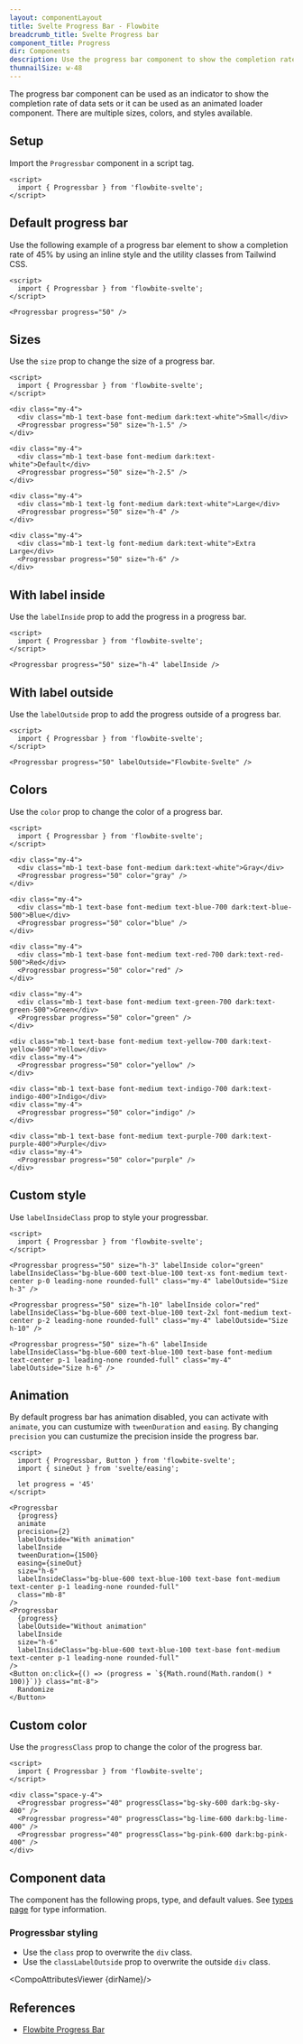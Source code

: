 ```yaml
---
layout: componentLayout
title: Svelte Progress Bar - Flowbite
breadcrumb_title: Svelte Progress bar
component_title: Progress
dir: Components
description: Use the progress bar component to show the completion rate of a data indicator or use it as a loader element
thumnailSize: w-48
---
```


<script>
  import { CompoAttributesViewer, GitHubCompoLinks, toKebabCase } from '../../utils'
  import { P, A } from '$lib'
  const dirName = toKebabCase(component_title)
</script>

The progress bar component can be used as an indicator to show the completion rate of data sets or it can be used as an animated loader component. There are multiple sizes, colors, and styles available.

## Setup

Import the `Progressbar` component in a script tag.

```svelte example hideOutput
<script>
  import { Progressbar } from 'flowbite-svelte';
</script>
```

## Default progress bar

Use the following example of a progress bar element to show a completion rate of 45% by using an inline style and the utility classes from Tailwind CSS.

```svelte example hideScript
<script>
  import { Progressbar } from 'flowbite-svelte';
</script>

<Progressbar progress="50" />
```

## Sizes

Use the `size` prop to change the size of a progress bar.

```svelte example hideScript
<script>
  import { Progressbar } from 'flowbite-svelte';
</script>

<div class="my-4">
  <div class="mb-1 text-base font-medium dark:text-white">Small</div>
  <Progressbar progress="50" size="h-1.5" />
</div>

<div class="my-4">
  <div class="mb-1 text-base font-medium dark:text-white">Default</div>
  <Progressbar progress="50" size="h-2.5" />
</div>

<div class="my-4">
  <div class="mb-1 text-lg font-medium dark:text-white">Large</div>
  <Progressbar progress="50" size="h-4" />
</div>

<div class="my-4">
  <div class="mb-1 text-lg font-medium dark:text-white">Extra Large</div>
  <Progressbar progress="50" size="h-6" />
</div>
```

## With label inside

Use the `labelInside` prop to add the progress in a progress bar.

```svelte example hideScript
<script>
  import { Progressbar } from 'flowbite-svelte';
</script>

<Progressbar progress="50" size="h-4" labelInside />
```

## With label outside

Use the `labelOutside` prop to add the progress outside of a progress bar.

```svelte example hideScript
<script>
  import { Progressbar } from 'flowbite-svelte';
</script>

<Progressbar progress="50" labelOutside="Flowbite-Svelte" />
```

## Colors

Use the `color` prop to change the color of a progress bar.

```svelte example hideScript
<script>
  import { Progressbar } from 'flowbite-svelte';
</script>

<div class="my-4">
  <div class="mb-1 text-base font-medium dark:text-white">Gray</div>
  <Progressbar progress="50" color="gray" />
</div>

<div class="my-4">
  <div class="mb-1 text-base font-medium text-blue-700 dark:text-blue-500">Blue</div>
  <Progressbar progress="50" color="blue" />
</div>

<div class="my-4">
  <div class="mb-1 text-base font-medium text-red-700 dark:text-red-500">Red</div>
  <Progressbar progress="50" color="red" />
</div>

<div class="my-4">
  <div class="mb-1 text-base font-medium text-green-700 dark:text-green-500">Green</div>
  <Progressbar progress="50" color="green" />
</div>

<div class="mb-1 text-base font-medium text-yellow-700 dark:text-yellow-500">Yellow</div>
<div class="my-4">
  <Progressbar progress="50" color="yellow" />
</div>

<div class="mb-1 text-base font-medium text-indigo-700 dark:text-indigo-400">Indigo</div>
<div class="my-4">
  <Progressbar progress="50" color="indigo" />
</div>

<div class="mb-1 text-base font-medium text-purple-700 dark:text-purple-400">Purple</div>
<div class="my-4">
  <Progressbar progress="50" color="purple" />
</div>
```

## Custom style

Use `labelInsideClass` prop to style your progressbar.

```svelte example hideScript
<script>
  import { Progressbar } from 'flowbite-svelte';
</script>

<Progressbar progress="50" size="h-3" labelInside color="green" labelInsideClass="bg-blue-600 text-blue-100 text-xs font-medium text-center p-0 leading-none rounded-full" class="my-4" labelOutside="Size h-3" />

<Progressbar progress="50" size="h-10" labelInside color="red" labelInsideClass="bg-blue-600 text-blue-100 text-2xl font-medium text-center p-2 leading-none rounded-full" class="my-4" labelOutside="Size h-10" />

<Progressbar progress="50" size="h-6" labelInside labelInsideClass="bg-blue-600 text-blue-100 text-base font-medium text-center p-1 leading-none rounded-full" class="my-4" labelOutside="Size h-6" />
```

## Animation

By default progress bar has animation disabled, you can activate with `animate`, you can custumize with `tweenDuration` and `easing`. By changing `precision` you can custumize the precision inside the progress bar.

```svelte example
<script>
  import { Progressbar, Button } from 'flowbite-svelte';
  import { sineOut } from 'svelte/easing';

  let progress = '45'
</script>

<Progressbar
  {progress}
  animate
  precision={2}
  labelOutside="With animation"
  labelInside
  tweenDuration={1500}
  easing={sineOut}
  size="h-6"
  labelInsideClass="bg-blue-600 text-blue-100 text-base font-medium text-center p-1 leading-none rounded-full"
  class="mb-8"
/>
<Progressbar
  {progress}
  labelOutside="Without animation"
  labelInside
  size="h-6"
  labelInsideClass="bg-blue-600 text-blue-100 text-base font-medium text-center p-1 leading-none rounded-full"
/>
<Button on:click={() => (progress = `${Math.round(Math.random() * 100)}`)} class="mt-8">
  Randomize
</Button>
```

## Custom color

Use the `progressClass` prop to change the color of the progress bar.

```svelte example
<script>
  import { Progressbar } from 'flowbite-svelte';
</script>

<div class="space-y-4">
  <Progressbar progress="40" progressClass="bg-sky-600 dark:bg-sky-400" />
  <Progressbar progress="40" progressClass="bg-lime-600 dark:bg-lime-400" />
  <Progressbar progress="40" progressClass="bg-pink-600 dark:bg-pink-400" />
</div>
```

## Component data

The component has the following props, type, and default values. See [types page](/docs/pages/typescript) for type information.

### Progressbar styling

- Use the `class` prop to overwrite the `div` class.
- Use the `classLabelOutside` prop to overwrite the outside `div` class.

<CompoAttributesViewer {dirName}/>

## References

- [Flowbite Progress Bar](https://flowbite.com/docs/components/progress/)

<GitHubCompoLinks />
